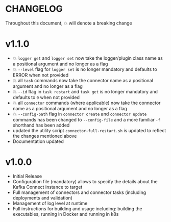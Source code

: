 # CHANGELOG

Throughout this document, :boom: will denote a breaking change

# v1.1.0

* :boom: `logger get` and `logger set` now take the logger/plugin class name as a positional argument and no longer as a flag
* :boom: `--level` flag for `logger set` is no longer mandatory and defaults to ERROR when not provided
* :boom: all `task` commands now take the connector name as a positional argument and no longer as a flag
* :boom: `--id` flag in `task restart` and `task get` is no longer mandatory and defaults to `0` when not provided
* :boom: all `connector` commands (where applicable) now take the connector name as a positional argument and no longer as a flag
* :boom: `--config-path` flag in `connector create` and `connector update` commands has been changed to `--config-file` and a more familiar `-f` shorthand has been added
* updated the utility script `connector-full-restart.sh` is updated to reflect the changes mentioned above
* Documentation updated

# v1.0.0

* Initial Release
* Configuration file (mandatory) allows to specify the details about the Kafka Connect instance to target
* Full management of connectors and connector tasks (including deployments and validation)
* Management of log level at runtime
* Full instructions for building and usage including: building the executables, running in Docker and running in k8s
